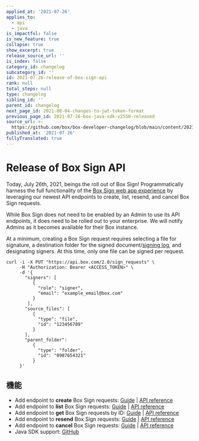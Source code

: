 ```yaml
---
applied_at: '2021-07-26'
applies_to:
  - api
  - java
is_impactful: false
is_new_feature: true
collapse: true
show_excerpt: true
release_source_url: ''
is_index: false
category_id: changelog
subcategory_id: ''
id: 2021-07-26-release-of-box-sign-api
rank: null
total_steps: null
type: changelog
sibling_id: ''
parent_id: changelog
next_page_id: 2021-08-04-changes-to-jwt-token-format
previous_page_id: 2021-07-26-box-java-sdk-v2550-released
source_url: >-
  https://github.com/box/box-developer-changelog/blob/main/content/2021/07-26-release-of-box-sign-api.md
published_at: '2021-07-26'
fullyTranslated: true
---
```

# Release of Box Sign API

Today, July 26th, 2021, beings the roll out of Box Sign! Programmatically harness the full functionality of the [Box Sign web app experience][webapp] by leveraging our newest API endpoints to create, list, resend, and cancel Box Sign requests.

While Box Sign does not need to be enabled by an Admin to use its API endpoints, it does need to be rolled out to your enterprise. We will notify Admins as it becomes available for their Box instance.

<!-- more -->

At a minimum, creating a Box Sign request requires selecting a file for signature, a destination folder for the signed document/[signing log][log], and designating signers. At this time, only one file can be signed per request.

```curl
curl -i -X PUT "https://api.box.com/2.0/sign_requests" \
     -H "Authorization: Bearer <ACCESS_TOKEN>" \
     -d '{
       "signers": [
          {    
            "role": "signer",
            "email": "example_email@box.com"
          }
        ],
       "source_files": [
          {
            "type": "file",
            "id": "123456789"
          }
       ],
       "parent_folder": 
          {
            "type": "folder",
            "id": "0987654321"
          }
     }'
```

## 機能

* Add endpoint to **create** Box Sign requests: [Guide][c] \| [API reference][c_ref]
* Add endpoint to **list** Box Sign requests: [Guide][l] \| [API reference][l_ref]
* Add endpoint to **get** Box Sign requests by ID: [Guide][g] \| [API reference][g_ref]
* Add endpoint to **resend** Box Sign requests: [Guide][r] \| [API reference][r_ref]
* Add endpoint to **cancel** Box Sign requests: [Guide][ca] \| [API reference][ca_ref]
* Java SDK support: [GitHub][gh]

[webapp]: https://support.box.com/hc/en-us/articles/4404086827411-Introducing-Box-Sign

[log]: https://support.box.com/hc/en-us/articles/4404095202579-Viewing-the-signing-log

[c]: g://box-sign/create-sign-request

[c_ref]: e:///post-sign-requests

[l]: g://box-sign/list-sign-requests/#all

[l_ref]: e://get-sign-requests

[g]: g://box-sign/list-sign-requests/#by-id

[g_ref]: e://get-sign-requests-id

[r]: g://box-sign/resend-sign-request

[r_ref]: e://post-sign-requests-id-resend

[ca]: g://box-sign/cancel-sign-request

[ca_ref]: e://post-sign-requests-id-cancel

[gh]: https://github.com/box/box-java-sdk/blob/main/doc/sign_requests.md
